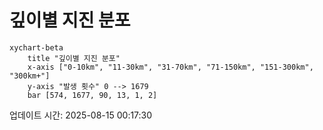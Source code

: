 # 깊이별 지진 분포

```mermaid
xychart-beta
    title "깊이별 지진 분포"
    x-axis ["0-10km", "11-30km", "31-70km", "71-150km", "151-300km", "300km+"]
    y-axis "발생 횟수" 0 --> 1679
    bar [574, 1677, 90, 13, 1, 2]
```

업데이트 시간: 2025-08-15 00:17:30
